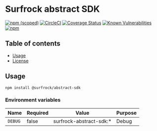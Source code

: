 # Surfrock abstract SDK

[![npm (scoped)](https://img.shields.io/npm/v/@surfrock/abstract-sdk.svg)](https://www.npmjs.com/package/@surfrock/abstract-sdk)
[![CircleCI](https://circleci.com/gh/surfrcok/abstract-sdk.svg?style=shield)](https://circleci.com/gh/surfrcok/abstract-sdk)
[![Coverage Status](https://coveralls.io/repos/github/surfrcok/abstract-sdk/badge.svg?branch=master)](https://coveralls.io/github/surfrcok/abstract-sdk?branch=master)
[![Known Vulnerabilities](https://snyk.io/test/github/surfrcok/abstract-sdk/badge.svg)](https://snyk.io/test/github/surfrcok/abstract-sdk)
[![npm](https://img.shields.io/npm/dm/@surfrock/abstract-sdk.svg)](https://nodei.co/npm/@surfrock/abstract-sdk/)

## Table of contents

* [Usage](#usage)
* [License](#license)

## Usage

```shell
npm install @surfrock/abstract-sdk
```

### Environment variables

| Name    | Required | Value                   | Purpose |
| ------- | -------- | ----------------------- | ------- |
| `DEBUG` | false    | surfrock-abstract-sdk:* | Debug   |
